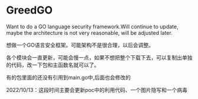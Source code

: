 # GreedGO
Want to do a GO language security framework.Will continue to update, maybe the architecture is not very reasonable, will be adjusted later.

想做一个GO语言安全框架。可能架构不是很合理，以后会调整。

各个模块会一直更新，可能会慢一点，如果不想把整个下载下去，可以复制出单独的代码，改一下包和主函数名就可以了。

有的包里面的还没有引用到main.go中,后面也会修改的

2022/10/13：这段时间主要会更新poc中的利用代码、一个图片隐写和一个病毒
